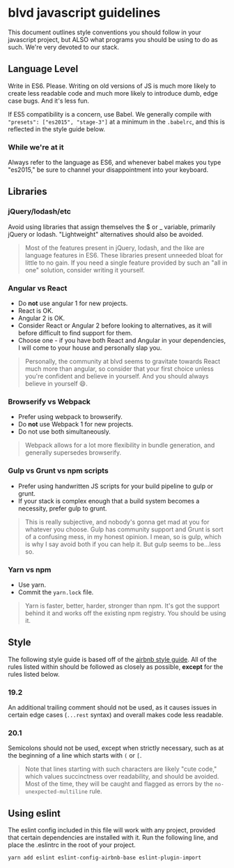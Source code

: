 # blvd javascript guidelines

This document outlines style conventions you should follow in your javascript
project, but ALSO what programs you should be using to do as such. We're very
devoted to our stack.

## Language Level

Write in ES6. Please. Writing on old versions of JS is much more likely to
create less readable code and much more likely to introduce dumb, edge case
bugs. And it's less fun.

If ES5 compatibility is a concern, use Babel. We generally compile with
`"presets": ["es2015", "stage-3"]` at a minimum in the `.babelrc`, and this is
reflected in the style guide below.

### While we're at it

Always refer to the language as ES6, and whenever babel makes you type "es2015,"
be sure to channel your disappointment into your keyboard.

## Libraries

### jQuery/lodash/etc

Avoid using libraries that assign themselves the $ or _ variable, primarily
jQuery or lodash. "Lightweight" alternatives should also be avoided.

> Most of the features present in jQuery, lodash, and the like are language
features in ES6. These libraries present unneeded bloat for little to no gain.
If you need a single feature provided by such an "all in one" solution, consider
writing it yourself.

### Angular vs React

- Do **not** use angular 1 for new projects.
- React is OK.
- Angular 2 is OK.
- Consider React or Angular 2 before looking to alternatives, as it will before
  difficult to find support for them.
- Choose one - if you have both React and Angular in your dependencies, I will
  come to your house and personally slap you.

> Personally, the community at blvd seems to gravitate towards React much more
than angular, so consider that your first choice unless you're confident and
believe in yourself. And you should always believe in yourself :smile:.

### Browserify vs Webpack

- Prefer using webpack to browserify.
- Do **not** use Webpack 1 for new projects.
- Do not use both simultaneously.

> Webpack allows for a lot more flexibility in bundle generation, and generally
supersedes browserify.

### Gulp vs Grunt vs npm scripts

- Prefer using handwritten JS scripts for your build pipeline to gulp or grunt.
- If your stack is complex enough that a build system becomes a necessity,
  prefer gulp to grunt.

> This is really subjective, and nobody's gonna get mad at you for whatever you
choose. Gulp has community support and Grunt is sort of a confusing mess, in my
honest opinion. I mean, so is gulp, which is why I say avoid both if you can
help it. But gulp seems to be...less so.

### Yarn vs npm

- Use yarn.
- Commit the `yarn.lock` file.

> Yarn is faster, better, harder, stronger than npm. It's got the support behind
it and works off the existing npm registry. You should be using it.

## Style

The following style guide is based off of the [airbnb style guide](https://github.com/airbnb/javascript).
All of the rules listed within should be followed as closely as possible,
**except** for the rules listed below.

### 19.2

An additional trailing comment should not be used, as it causes issues in
certain edge cases (`...rest` syntax) and overall makes code less readable.

### 20.1

Semicolons should not be used, except when strictly necessary, such as at the
beginning of a line which starts with `(` or `[`.

> Note that lines starting with such characters are likely "cute code," which
values succinctness over readability, and should be avoided. Most of the time,
they will be caught and flagged as errors by the `no-unexpected-multiline` rule.

## Using eslint

The eslint config included in this file will work with any project, provided
that certain dependencies are installed with it. Run the following line, and
place the .eslintrc in the root of your project.

```
yarn add eslint eslint-config-airbnb-base eslint-plugin-import
```

